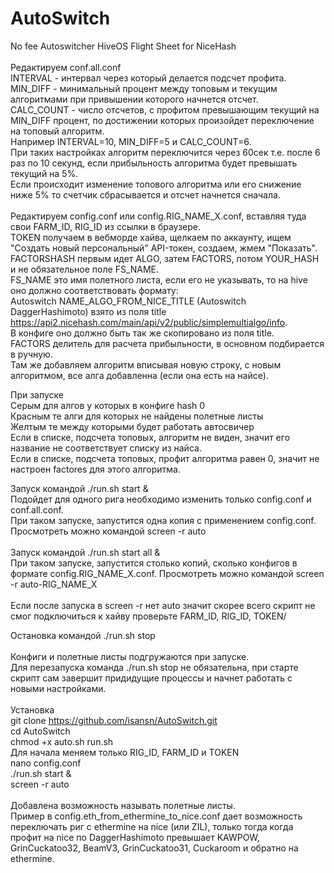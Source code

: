 # AutoSwitch
No fee Autoswitcher HiveOS Flight Sheet for NiceHash<br><br>
Редактируем conf.all.conf<br>
INTERVAL - интервал через который делается подсчет профита.<br>
MIN_DIFF - минимальный процент между топовым и текущим алгоритмами при привышении которого начнется отсчет.<br>
CALC_COUNT - число отсчетов, с профитом превышающим текущий на MIN_DIFF процент, по достижении которых произойдет переключение на топовый алгоритм. <br>
Например INTERVAL=10, MIN_DIFF=5 и CALC_COUNT=6.<br>
При таких настройках алгоритм переключится через 60сек т.е. после 6 раз по 10 секунд, если прибыльность алгоритма будет превышать текущий на 5%. <br>
Если происходит изменение топового алгоритма или его снижение ниже 5% то счетчик сбрасывается и отсчет начнется сначала.<br><br>
Редактируем config.conf или config.RIG_NAME_X.conf, вставляя туда свои FARM_ID, RIG_ID из ссылки в браузере.<br>
TOKEN получаем в вебморде хайва, щелкаем по аккаунту, ищем "Создать новый персональный" API-токен, создаем, жмем "Показать".
FACTORSHASH первым идет ALGO, затем FACTORS, потом YOUR_HASH и не обязательное поле FS_NAME.<br>
FS_NAME это имя полетного листа, если его не указывать, то на hive оно должно соответствовать формату: <br>Autoswitch NAME_ALGO_FROM_NICE_TITLE (Autoswitch DaggerHashimoto) взято из поля title https://api2.nicehash.com/main/api/v2/public/simplemultialgo/info. <br>
В конфиге оно должно быть так же скопировано из поля title.<br>
FACTORS делитель для расчета прибыльности, в основном подбирается в ручную.<br>
Там же добавляем алгоритм вписывая новую строку, с новым алгоритмом, все алга добавленна (если она есть на найсе).<br>

При запуске<br>
Серым для алгов у которых в конфиге hash 0<br>
Красным те алги для которых не найдены полетные листы<br>
Желтым те между которыми будет работать автосвичер<br>
Если в списке, подсчета топовых, алгоритм не виден, значит его название не соответствует списку из найса.<br>
Если в списке, подсчета топовых, профит алгоритма равен 0, значит не настроен factores для этого алгоритма.<br>

Запуск командой ./run.sh start &<br>
Подойдет для одного рига необходимо изменить только config.conf и conf.all.conf.<br>
При таком запуске, запустится одна копия с применением config.conf.<br>
Просмотреть можно командой screen -r auto<br>
<br>
Запуск командой ./run.sh start all &<br>
При таком запуске, запустится столько копий, сколько конфигов в формате config.RIG_NAME_X.conf. Просмотреть можно командой screen -r auto-RIG_NAME_X<br> 
<br>
Если после запуска в screen -r нет auto значит скорее всего скрипт не смог подключиться к хайву проверьте FARM_ID, RIG_ID, TOKEN/

Остановка командой ./run.sh stop<br>
<br>
Конфиги и полетные листы подгружаются при запуске.<br>
Для перезапуска команда ./run.sh stop не обязательна, при старте скрипт сам завершит придидущие процессы и начнет работать с новыми настройками. <br>
<br>
Установка<br>
git clone https://github.com/isansn/AutoSwitch.git<br>
cd AutoSwitch<br>
chmod +x auto.sh run.sh<br>
Для начала меняем только RIG_ID, FARM_ID и TOKEN<br>
nano config.conf <br>
./run.sh start &<br>
screen -r auto<br>
<br>
Добавлена возможность называть полетные листы.<br>
Пример в config.eth_from_ethermine_to_nice.conf дает возможность переключать риг с ethermine на nice (или ZIL), только тогда когда профит на nice по DaggerHashimoto превышает KAWPOW, GrinCuckatoo32, BeamV3, GrinCuckatoo31, Cuckaroom и обратно на ethermine.
